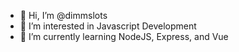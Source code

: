 - 👋 Hi, I’m @dimmslots
- 👀 I’m interested in Javascript Development
- 🌱 I’m currently learning NodeJS, Express, and Vue

